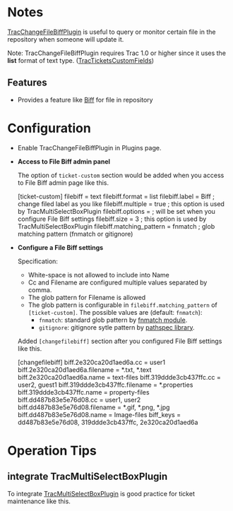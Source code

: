 Notes
=====

[TracChangeFileBiffPlugin](https://trac-hacks.org/wiki/TracChangeFileBiffPlugin "TracChangeFileBiffPlugin")
is useful to query or monitor certain file in the repository when someone will update it.

Note: TracChangeFileBiffPlugin requires Trac 1.0 or higher since it uses
the **list** format of text type. ([TracTicketsCustomFields](http://trac.edgewall.org/wiki/TracTicketsCustomFields "TracTicketsCustomFields"))


Features
--------

* Provides a feature like [Biff](http://en.wikipedia.org/wiki/Biff "Biff") for file in repository


Configuration
=============

* Enable TracChangeFileBiffPlugin in Plugins page.

* **Access to File Biff admin panel**

  The option of `ticket-custom` section would be added when you access to File Biff admin page like this.

    [ticket-custom]
    filebiff = text
    filebiff.format = list
    filebiff.label = Biff       ; change filed label as you like
    filebiff.multiple = true    ; this option is used by TracMultiSelectBoxPlugin
    filebiff.options =          ; will be set when you configure File Biff settings
    filebiff.size = 3           ; this option is used by TracMultiSelectBoxPlugin
    filebiff.matching_pattern = fnmatch ; glob matching pattern (fnmatch or gitignore)

* **Configure a File Biff settings**

  Specification:

    * White-space is not allowed to include into Name
    * Cc and Filename are configured multiple values separated by comma.
    * The glob pattern for Filename is allowed
    * The glob pattern is configurable in `filebiff.matching_pattern` of `[ticket-custom]`. The possible values are (default: `fnmatch`):
        * `fnmatch`: standard glob pattern by [fnmatch module](https://docs.python.org/2/library/fnmatch.html "fnmatch module").
        * `gitignore`: gitignore sytle pattern by [pathspec library](https://pypi.python.org/pypi/pathspec/ "pathspec library").

  Added `[changefilebiff]` section after you configured File Biff settings like this.

    [changefilebiff]
    biff.2e320ca20d1aed6a.cc = user1
    biff.2e320ca20d1aed6a.filename = *.txt, *.text
    biff.2e320ca20d1aed6a.name = text-files
    biff.319ddde3cb437ffc.cc = user2, guest1
    biff.319ddde3cb437ffc.filename = *.properties
    biff.319ddde3cb437ffc.name = property-files
    biff.dd487b83e5e76d08.cc = user1, user2
    biff.dd487b83e5e76d08.filename = *.gif, *.png, *.jpg
    biff.dd487b83e5e76d08.name = Image-files
    biff_keys = dd487b83e5e76d08, 319ddde3cb437ffc, 2e320ca20d1aed6a


Operation Tips
==============

integrate TracMultiSelectBoxPlugin
----------------------------------

To integrate [TracMultiSelectBoxPlugin](https://trac-hacks.org/wiki/TracMultiSelectBoxPlugin "TracMultiSelectBoxPlugin") is good practice for ticket maintenance like this.

